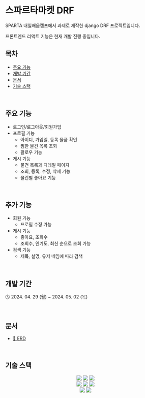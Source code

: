 # 스파르타마켓 DRF
SPARTA 내일배움캠프에서 과제로 제작한 django DRF 프로젝트입니다.

프론트엔드 리액트 기능은 현재 개발 진행 중입니다.
<br>

## 목차
- [주요 기능](#주요-기능)
- [개발 기간](#개발-기간)
- [문서](#문서)
- [기술 스택](#기술-스택)

<br>

## 주요 기능
- 로그인/로그아웃/회원가입
- 프로필 기능
  - 아이디, 가입일, 등록 물품 확인
  - 찜한 물건 목록 조회
  - 팔로우 기능
- 게시 기능
  - 물건 목록과 디테일 페이지
  - 조회, 등록, 수정, 삭제 기능
  - 물건별 좋아요 기능

<br>

## 추가 기능 
- 회원 기능
  - 프로필 수정 가능
- 게시 기능
  - 좋아요, 조회수
  - 조회수, 인기도, 최신 순으로 조회 가능
- 검색 기능
  - 제목, 설명, 유저 네임에 따라 검색

<br>

## 개발 기간
🕓 2024. 04. 29 (월) ~ 2024. 05. 02 (목)

<br>

## 문서
- [📂 ERD](https://dbdiagram.io/d/spartamarket-661e0d3603593b6b611554fa)

<br>

## 기술 스택
<div align="center">
<img src="https://img.shields.io/badge/python-3776AB?style=for-the-badge&logo=python&logoColor=white">
<img src="https://img.shields.io/badge/Django-092E20?style=for-the-badge&logo=django&logoColor=green">
<img src="https://img.shields.io/badge/html5-E34F26?style=for-the-badge&logo=html5&logoColor=white">
<br>
<img src="https://img.shields.io/badge/css-1572B6?style=for-the-badge&logo=css3&logoColor=white">
<img src="https://img.shields.io/badge/javascript-F7DF1E?style=for-the-badge&logo=javascript&logoColor=black">
<img src="https://img.shields.io/badge/bootstrap-7952B3?style=for-the-badge&logo=bootstrap&logoColor=white">
<br>
<img src="https://img.shields.io/badge/git-F05032?style=for-the-badge&logo=git&logoColor=white">
<img src="https://img.shields.io/badge/github-181717?style=for-the-badge&logo=github&logoColor=white">
<br>
</div>
